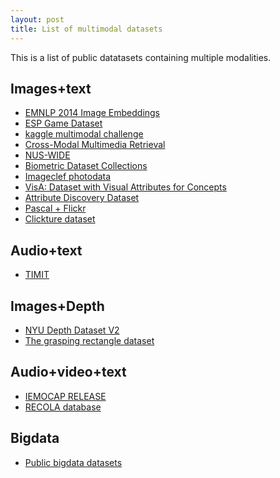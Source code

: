 ```yaml
---
layout: post
title: List of multimodal datasets
---
```

This is a list of public datatasets containing multiple modalities.

## Images+text

* [EMNLP 2014 Image Embeddings](http://www.cl.cam.ac.uk/~dk427/imgembed.html)
* [ESP Game Dataset](http://www.cs.cmu.edu/~biglou/resources/)
* [kaggle multimodal challenge](https://www.kaggle.com/c/challenges-in-representation-learning-multi-modal-learning/data)
* [Cross-Modal Multimedia Retrieval
](http://www.svcl.ucsd.edu/projects/crossmodal/)
* [NUS-WIDE](http://lms.comp.nus.edu.sg/research/NUS-WIDE.htm)
* [Biometric Dataset Collections](http://www.citer.wvu.edu/biometric_dataset_collections)
* [Imageclef photodata](http://imageclef.org/photodata)
* [VisA: Dataset with Visual Attributes for Concepts](http://homepages.inf.ed.ac.uk/s1151656/resources.html)
* [Attribute Discovery Dataset](http://tamaraberg.com/attributesDataset/index.html)
* [Pascal + Flickr](http://nlp.cs.illinois.edu/HockenmaierGroup/data.html)
* [Clickture dataset](https://www.microsoft.com/en-us/research/project/clickture/)


## Audio+text

* [TIMIT](https://catalog.ldc.upenn.edu/LDC93S1)

## Images+Depth

* [NYU Depth Dataset V2](http://cs.nyu.edu/~silberman/datasets/nyu_depth_v2.html)
* [The grasping rectangle dataset](http://pr.cs.cornell.edu/deepgrasping/)

## Audio+video+text

* [IEMOCAP RELEASE](http://sail.usc.edu/iemocap/iemocap_release.htm)
* [RECOLA database](http://diuf.unifr.ch/diva/recola/)

## Bigdata

* [Public bigdata datasets](http://hadoopilluminated.com/hadoop_illuminated/Public_Bigdata_Sets.html)
